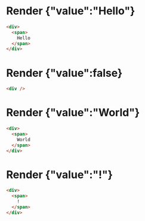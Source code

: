 # Render {"value":"Hello"}
```html
<div>
  <span>
    Hello
  </span>
</div>
```


# Render {"value":false}
```html
<div />
```


# Render {"value":"World"}
```html
<div>
  <span>
    World
  </span>
</div>
```


# Render {"value":"!"}
```html
<div>
  <span>
    !
  </span>
</div>
```